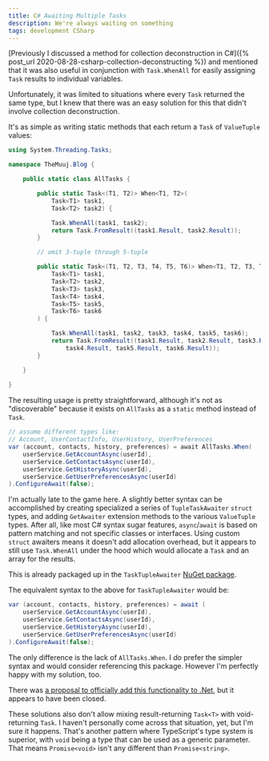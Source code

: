 ```yaml
---
title: C# Awaiting Multiple Tasks
description: We're always waiting on something
tags: development CSharp
---
```


[Previously I discussed a method for collection deconstruction in C#]({% post_url 2020-08-28-csharp-collection-deconstructing %}) and mentioned that it was also useful in conjunction with `Task.WhenAll` for easily assigning `Task` results to individual variables.

Unfortunately, it was limited to situations where every `Task` returned the same type, but I knew that there was an easy solution for this that didn't involve collection deconstruction.

<!--more-->

It's as simple as writing static methods that each return a `Task` of `ValueTuple` values:

```csharp
using System.Threading.Tasks;

namespace TheMuuj.Blog {

    public static class AllTasks {

        public static Task<(T1, T2)> When<T1, T2>(
            Task<T1> task1, 
            Task<T2> task2) {

            Task.WhenAll(task1, task2);
            return Task.FromResult((task1.Result, task2.Result));
        }

        // omit 3-tuple through 5-tuple

        public static Task<(T1, T2, T3, T4, T5, T6)> When<T1, T2, T3, T4, T5, T6>(
            Task<T1> task1,
            Task<T2> task2,
            Task<T3> task3,
            Task<T4> task4,
            Task<T5> task5,
            Task<T6> task6
        ) {

            Task.WhenAll(task1, task2, task3, task4, task5, task6);
            return Task.FromResult((task1.Result, task2.Result, task3.Result,
                task4.Result, task5.Result, task6.Result));
        }

    }
    
}
```

The resulting usage is pretty straightforward, although it's not as "discoverable" because it exists on `AllTasks` as a `static` method instead of `Task`.

```csharp
// assume different types like:
// Account, UserContactInfo, UserHistory, UserPreferences
var (account, contacts, history, preferences) = await AllTasks.When(
    userService.GetAccountAsync(userId),
    userService.GetContactsAsync(userId),
    userService.GetHistoryAsync(userId),
    userService.GetUserPreferencesAsync(userId)
).ConfigureAwait(false);
```

I'm actually late to the game here. A slightly better syntax can be accomplished by creating specialized a series of `TupleTaskAwaiter` `struct` types, and adding `GetAwaiter` extension methods to the various `ValueTuple` types. After all, like most C# syntax sugar features, `async`/`await` is based on pattern matching and not specific classes or interfaces. Using custom `struct` awaiters means it doesn't add allocation overhead, but it appears to still use `Task.WhenAll` under the hood which would allocate a `Task` and an array for the results.

This is already packaged up in the `TaskTupleAwaiter` [NuGet package](https://www.nuget.org/packages/TaskTupleAwaiter/).

The equivalent syntax to the above for `TaskTupleAwaiter` would be:

```csharp
var (account, contacts, history, preferences) = await (
    userService.GetAccountAsync(userId),
    userService.GetContactsAsync(userId),
    userService.GetHistoryAsync(userId),
    userService.GetUserPreferencesAsync(userId)
).ConfigureAwait(false);
```

The only difference is the lack of `AllTasks.When`. I *do* prefer the simpler syntax and would consider referencing this package. However I'm perfectly happy with my solution, too.

There was [a proposal to officially add this functionality to .Net](https://github.com/dotnet/runtime/issues/20166), but it appears to have been closed.

These solutions also don't allow mixing result-returning `Task<T>` with void-returning `Task`. I haven't personally come across that situation, yet, but I'm sure it happens. That's another pattern where TypeScript's type system is superior, with `void` being a type that can be used as a generic parameter. That means `Promise<void>` isn't any different than `Promise<string>`.
